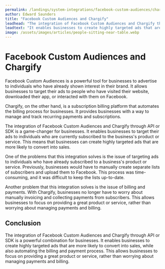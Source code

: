 ```yaml
---
permalink: /landings/system-integrations/facebook-custom-audiences/chargify
author: Edward Saunders
title: "Facebook Custom Audiences and Chargify"
leadhead: "The integration of Facebook Custom Audiences and Chargify through API or SDK is a powerful combination for businesses"
leadtext: "It enables businesses to create highly targeted ads that are more likely to convert into sales, while also automating the billing and payment process. This allows businesses to focus on providing a great product or service, rather than worrying about managing payments and billing."
image: /assets/images/articles/people-sitting-near-table.webp
---
```

<div class="arttext">
<h1>Facebook Custom Audiences and Chargify</h1>

<p>Facebook Custom Audiences is a powerful tool for businesses to advertise to individuals who have already shown interest in their brand. It allows businesses to target their ads to people who have visited their website, downloaded their app, or interacted with them on Facebook.</p>

<p>Chargify, on the other hand, is a subscription billing platform that automates the billing process for businesses. It provides businesses with a way to manage and track recurring payments and subscriptions.</p>

<p>The integration of Facebook Custom Audiences and Chargify through API or SDK is a game-changer for businesses. It enables businesses to target their ads to individuals who are currently subscribed to the business's product or service. This means that businesses can create highly targeted ads that are more likely to convert into sales.</p>

<p>One of the problems that this integration solves is the issue of targeting ads to individuals who have already subscribed to a business's product or service. Previously, businesses would have to manually create separate lists of subscribers and upload them to Facebook. This process was time-consuming, and it was difficult to keep the lists up-to-date.</p>

<p>Another problem that this integration solves is the issue of billing and payments. With Chargify, businesses no longer have to worry about manually invoicing and collecting payments from subscribers. This allows businesses to focus on providing a great product or service, rather than worrying about managing payments and billing.</p>

<h2>Conclusion</h2>

<p>The integration of Facebook Custom Audiences and Chargify through API or SDK is a powerful combination for businesses. It enables businesses to create highly targeted ads that are more likely to convert into sales, while also automating the billing and payment process. This allows businesses to focus on providing a great product or service, rather than worrying about managing payments and billing.</p>

</div>